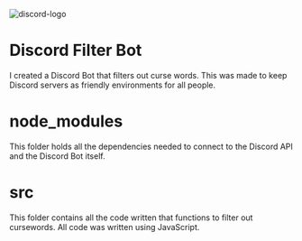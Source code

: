 ![discord-logo](https://user-images.githubusercontent.com/88815284/149274608-fbba6e42-db8b-4d0b-816f-14d0a3419cea.jpg)
# Discord Filter Bot
I created a Discord Bot that filters out curse words. This was made to keep Discord servers as friendly environments for all people.
# node_modules
This folder holds all the dependencies needed to connect to the Discord API and the Discord Bot itself.
# src
This folder contains all the code written that functions to filter out cursewords. All code was written using JavaScript. 
